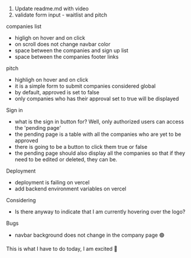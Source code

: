 1. Update readme.md with video
2. validate form input - waitlist and pitch

companies list
- higligh on hover and on click
- on scroll does not change navbar color
- space between the companies and sign up list
- space between the companies footer links

pitch
- highligh on hover and on click
- it is a simple form to submit companies considered global
- by default, approved is set to false
- only companies who has their approval set to true will be displayed

Sign in
- what is the sign in button for? Well, only authorized users can access the 'pending page'
- the pending page is a table with all the companies who are yet to be approved
- there is going to be a button to click them true or false
- the pending page should also display all the companies so that if they need to be edited or deleted, they can be.

Deployment
- deployment is failing on vercel
- add backend environment variables on vercel

Considering
- Is there anyway to indicate that I am currently hovering over the logo?

Bugs
- navbar background does not change in the company page 🟢

This is what I have to do today, I am excited 🍵